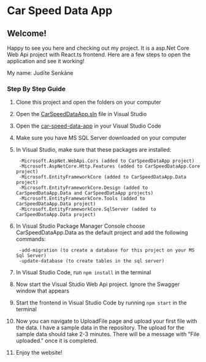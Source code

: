 # Car Speed Data App
## Welcome!

<p>Happy to see you here and checking out my project. It is a asp.Net Core Web Api project with React.ts frontend. Here are a few steps to open the application and see it working!</p>

<p>My name: Judīte Senkāne</p>

### Step By Step Guide
1. Clone this project and open the folders on your computer
1. Open the [CarSpeedDataApp.sln](https://github.com/judite-senkane/car-speed-data-web-api/blob/car-speed-data/CarSpeedDataApp/CarSpeedDataApp.sln) file in Visual Studio
1. Open the [car-speed-data-app](https://github.com/judite-senkane/car-speed-data-web-api/tree/car-speed-data) in your Visual Studio Code
1. Make sure you have MS SQL Server downloaded on your computer
1. In Visual Studio, make sure that these packages are installed: 

		-Microsoft.AspNet.WebApi.Cors (added to CarSpeedDataApp project)
		-Microsoft.AspNetCore.Http.Features (added to CarSpeedDataApp.Core project)
		-Microsoft.EntityFrameworkCore (added to CarSpeedDataApp.Data project)
		-Microsoft.EntityFrameworkCore.Design (added to CarSpeedDataApp.Data and CarSpeedDataApp projects)
		-Microsoft.EntityFrameworkCore.Tools (added to CarSpeedDataApp.Data project)
		-Microsoft.EntityFrameworkCore.SqlServer (added to CarSpeedDataApp.Data project)

1. In Visual Studio Package Manager Console choose CarSpeedDataApp.Data as the default project and add the following commands:

		-add-migration (to create a database for this project on your MS Sql Server)
		-update-database (to create tables in the sql server)

1. In Visual Studio Code, run ```npm install``` in the terminal
1. Now start the Visual Studio Web Api project. Ignore the Swagger window that appears
1. Start the frontend in Visual Studio Code by running ```npm start``` in the terminal
1. Now you can navigate to UploadFile page and upload your first file with the data. I have a sample data in the repository. The upload for the sample data should take 2-3 minutes. There will be a message with "File uploaded." once it is completed.
1. Enjoy the website!

